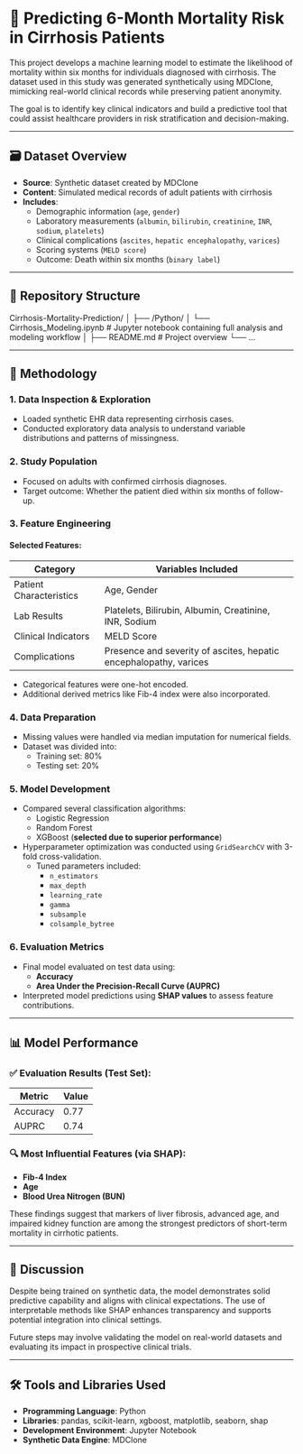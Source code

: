 # 🏥 Predicting 6-Month Mortality Risk in Cirrhosis Patients

This project develops a machine learning model to estimate the likelihood of mortality within six months for individuals diagnosed with cirrhosis. The dataset used in this study was generated synthetically using MDClone, mimicking real-world clinical records while preserving patient anonymity.

The goal is to identify key clinical indicators and build a predictive tool that could assist healthcare providers in risk stratification and decision-making.

---

## 🗃️ Dataset Overview

- **Source**: Synthetic dataset created by MDClone
- **Content**: Simulated medical records of adult patients with cirrhosis
- **Includes**:
  - Demographic information (`age`, `gender`)
  - Laboratory measurements (`albumin`, `bilirubin`, `creatinine`, `INR`, `sodium`, `platelets`)
  - Clinical complications (`ascites`, `hepatic encephalopathy`, `varices`)
  - Scoring systems (`MELD score`)
  - Outcome: Death within six months (`binary label`)

---

## 📁 Repository Structure
Cirrhosis-Mortality-Prediction/
│
├── /Python/
│   └── Cirrhosis_Modeling.ipynb        # Jupyter notebook containing full analysis and modeling workflow
│
├── README.md                           # Project overview
└── ...


---

## 🔬 Methodology

### 1. **Data Inspection & Exploration**
- Loaded synthetic EHR data representing cirrhosis cases.
- Conducted exploratory data analysis to understand variable distributions and patterns of missingness.

### 2. **Study Population**
- Focused on adults with confirmed cirrhosis diagnoses.
- Target outcome: Whether the patient died within six months of follow-up.

### 3. **Feature Engineering**

#### Selected Features:
| Category             | Variables Included |
|----------------------|--------------------|
| Patient Characteristics | Age, Gender |
| Lab Results           | Platelets, Bilirubin, Albumin, Creatinine, INR, Sodium |
| Clinical Indicators   | MELD Score |
| Complications         | Presence and severity of ascites, hepatic encephalopathy, varices |

- Categorical features were one-hot encoded.
- Additional derived metrics like Fib-4 index were also incorporated.

### 4. **Data Preparation**
- Missing values were handled via median imputation for numerical fields.
- Dataset was divided into:
  - Training set: 80%
  - Testing set: 20%

### 5. **Model Development**
- Compared several classification algorithms:
  - Logistic Regression
  - Random Forest
  - XGBoost (**selected due to superior performance**)
- Hyperparameter optimization was conducted using `GridSearchCV` with 3-fold cross-validation.
  - Tuned parameters included:
    - `n_estimators`
    - `max_depth`
    - `learning_rate`
    - `gamma`
    - `subsample`
    - `colsample_bytree`

### 6. **Evaluation Metrics**
- Final model evaluated on test data using:
  - **Accuracy**
  - **Area Under the Precision-Recall Curve (AUPRC)**
- Interpreted model predictions using **SHAP values** to assess feature contributions.

---

## 📊 Model Performance

### ✅ Evaluation Results (Test Set):
| Metric                        | Value     |
|------------------------------|-----------|
| Accuracy                     | 0.77      |
| AUPRC                        | 0.74      |

### 🔍 Most Influential Features (via SHAP):
- **Fib-4 Index**
- **Age**
- **Blood Urea Nitrogen (BUN)**

These findings suggest that markers of liver fibrosis, advanced age, and impaired kidney function are among the strongest predictors of short-term mortality in cirrhotic patients.

---

## 🧠 Discussion

Despite being trained on synthetic data, the model demonstrates solid predictive capability and aligns with clinical expectations. The use of interpretable methods like SHAP enhances transparency and supports potential integration into clinical settings.

Future steps may involve validating the model on real-world datasets and evaluating its impact in prospective clinical trials.

---

## 🛠️ Tools and Libraries Used

- **Programming Language**: Python
- **Libraries**: pandas, scikit-learn, xgboost, matplotlib, seaborn, shap
- **Development Environment**: Jupyter Notebook
- **Synthetic Data Engine**: MDClone
